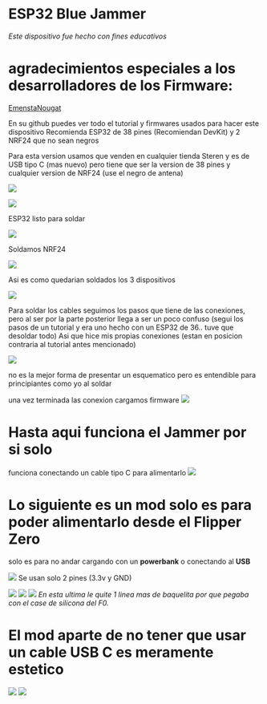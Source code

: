 # ESP32 Blue Jammer

*Este dispositivo fue hecho con fines educativos*

# agradecimientos especiales a los desarrolladores de los Firmware:
[EmenstaNougat](https://github.com/EmenstaNougat)

En su github puedes ver todo el tutorial y firmwares usados para hacer este dispositivo
Recomienda ESP32 de 38 pines (Recomiendan DevKit) y 2 NRF24 que no sean negros

Para esta version usamos que venden en cualquier tienda Steren y es de USB tipo C (mas nuevo) pero tiene que ser la version de 38 pines y cualquier version de NRF24 (use el negro de antena)

![](pics/Devices.jpeg)

![](pics/devices2.jpeg)

ESP32 listo para soldar

![](pics/devices3.jpeg)

Soldamos NRF24

![](pics/Soldering1.jpeg)

Asi es como quedarian soldados los 3 dispositivos

![](pics/soldering2.jpeg)

Para soldar los cables seguimos los pasos que tiene de las conexiones, pero al ser por la parte posterior llega a ser un poco confuso
(segui los pasos de un tutorial y era uno hecho con un ESP32 de 36.. tuve que desoldar todo)
Asi que hice mis propias conexiones (estan en posicion contraria al tutorial antes mencionado)

![](pics/conexiones.jpg)

no es la mejor forma de presentar un esquematico pero es entendible para principiantes como yo al soldar

una vez terminada las conexion cargamos firmware 
![](pics/firmware1.jpg)

# Hasta aqui funciona el Jammer por si solo

funciona conectando un cable tipo C para alimentarlo
![](pics/test1.jpeg)

# Lo siguiente es un mod solo es para poder alimentarlo desde el Flipper Zero

solo es para no andar cargando con un **powerbank** o conectando al **USB**

![](pics/conexiones-F0.jpg)
Se usan solo 2 pines (3.3v y GND)

![](pics/mod1.jpeg)
![](pics/mod2.jpeg)
![](pics/mod3.jpeg) 
*En esta ultima le quite 1 linea mas de baquelita por que pegaba con el case de silicona del F0.*


# El mod aparte de no tener que usar un cable USB C es meramente estetico

![](pics/flip1.jpeg)
![](pics/flip2.jpeg)


